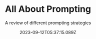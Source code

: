 ---
title: All About Prompting
subtitle: A review of different prompting strategies
date: 2023-09-12T05:37:15.089Z
summary: 
draft: true
featured: false
commentable: true
image:
  filename: featured
  focal_point: Smart
  preview_only: false
---